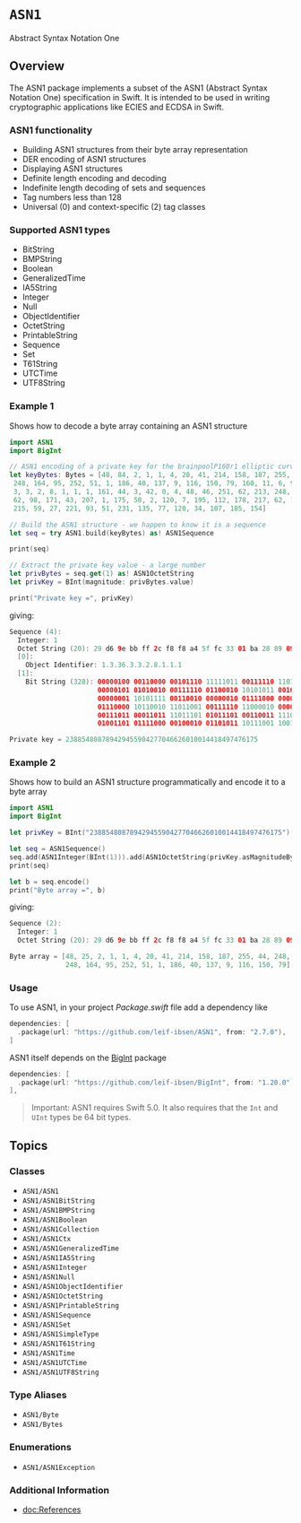 # ``ASN1``

Abstract Syntax Notation One

## Overview

The ASN1 package implements a subset of the ASN1 (Abstract Syntax Notation One) specification in Swift.
It is intended to be used in writing cryptographic applications like ECIES and ECDSA in Swift.

### ASN1 functionality

* Building ASN1 structures from their byte array representation
* DER encoding of ASN1 structures
* Displaying ASN1 structures
* Definite length encoding and decoding
* Indefinite length decoding of sets and sequences
* Tag numbers less than 128
* Universal (0) and context-specific (2) tag classes

### Supported ASN1 types

* BitString
* BMPString
* Boolean
* GeneralizedTime
* IA5String
* Integer
* Null
* ObjectIdentifier
* OctetString
* PrintableString
* Sequence
* Set
* T61String
* UTCTime
* UTF8String

### Example 1

Shows how to decode a byte array containing an ASN1 structure

```swift
import ASN1
import BigInt

// ASN1 encoding of a private key for the brainpoolP160r1 elliptic curve domain
let keyBytes: Bytes = [48, 84, 2, 1, 1, 4, 20, 41, 214, 158, 187, 255, 44, 248,
 248, 164, 95, 252, 51, 1, 186, 40, 137, 9, 116, 150, 79, 160, 11, 6, 9, 43, 36,
 3, 3, 2, 8, 1, 1, 1, 161, 44, 3, 42, 0, 4, 48, 46, 251, 62, 213, 248, 5, 82,
 62, 98, 171, 43, 207, 1, 175, 50, 2, 120, 7, 195, 112, 178, 217, 62, 194, 11,
 215, 59, 27, 221, 93, 51, 231, 135, 77, 120, 34, 107, 185, 154]

// Build the ASN1 structure - we happen to know it is a sequence
let seq = try ASN1.build(keyBytes) as! ASN1Sequence

print(seq)

// Extract the private key value - a large number
let privBytes = seq.get(1) as! ASN1OctetString
let privKey = BInt(magnitude: privBytes.value)

print("Private key =", privKey)
```
giving:
```swift
Sequence (4):
  Integer: 1
  Octet String (20): 29 d6 9e bb ff 2c f8 f8 a4 5f fc 33 01 ba 28 89 09 74 96 4f
  [0]:
    Object Identifier: 1.3.36.3.3.2.8.1.1.1
  [1]:
    Bit String (328): 00000100 00110000 00101110 11111011 00111110 11010101 11111000
                      00000101 01010010 00111110 01100010 10101011 00101011 11001111
                      00000001 10101111 00110010 00000010 01111000 00000111 11000011
                      01110000 10110010 11011001 00111110 11000010 00001011 11010111
                      00111011 00011011 11011101 01011101 00110011 11100111 10000111
                      01001101 01111000 00100010 01101011 10111001 10011010

Private key = 238854808789429455904277046626010014418497476175
```

### Example 2

Shows how to build an ASN1 structure programmatically and encode it to a byte array
```swift
import ASN1
import BigInt

let privKey = BInt("238854808789429455904277046626010014418497476175")!

let seq = ASN1Sequence()
seq.add(ASN1Integer(BInt(1))).add(ASN1OctetString(privKey.asMagnitudeBytes()))
print(seq)

let b = seq.encode()
print("Byte array =", b)
```
giving:
```swift
Sequence (2):
  Integer: 1
  Octet String (20): 29 d6 9e bb ff 2c f8 f8 a4 5f fc 33 01 ba 28 89 09 74 96 4f

Byte array = [48, 25, 2, 1, 1, 4, 20, 41, 214, 158, 187, 255, 44, 248,
              248, 164, 95, 252, 51, 1, 186, 40, 137, 9, 116, 150, 79]
```

### Usage

To use ASN1, in your project *Package.swift* file add a dependency like

```swift
dependencies: [
  .package(url: "https://github.com/leif-ibsen/ASN1", from: "2.7.0"),
]
```

ASN1 itself depends on the [BigInt](https://leif-ibsen.github.io/BigInt/documentation/bigint) package

```swift
dependencies: [
  .package(url: "https://github.com/leif-ibsen/BigInt", from: "1.20.0"),
],
```

> Important:
ASN1 requires Swift 5.0. It also requires that the `Int` and `UInt` types be 64 bit types.

## Topics

### Classes

- ``ASN1/ASN1``
- ``ASN1/ASN1BitString``
- ``ASN1/ASN1BMPString``
- ``ASN1/ASN1Boolean``
- ``ASN1/ASN1Collection``
- ``ASN1/ASN1Ctx``
- ``ASN1/ASN1GeneralizedTime``
- ``ASN1/ASN1IA5String``
- ``ASN1/ASN1Integer``
- ``ASN1/ASN1Null``
- ``ASN1/ASN1ObjectIdentifier``
- ``ASN1/ASN1OctetString``
- ``ASN1/ASN1PrintableString``
- ``ASN1/ASN1Sequence``
- ``ASN1/ASN1Set``
- ``ASN1/ASN1SimpleType``
- ``ASN1/ASN1T61String``
- ``ASN1/ASN1Time``
- ``ASN1/ASN1UTCTime``
- ``ASN1/ASN1UTF8String``

### Type Aliases

- ``ASN1/Byte``
- ``ASN1/Bytes``

### Enumerations

- ``ASN1/ASN1Exception``

### Additional Information

- <doc:References>

